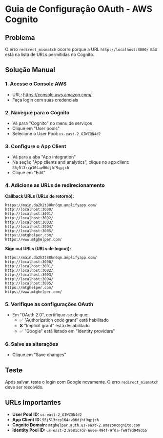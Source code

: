 # Guia de Configuração OAuth - AWS Cognito

## Problema
O erro `redirect_mismatch` ocorre porque a URL `http://localhost:3000/` não está na lista de URLs permitidas no Cognito.

## Solução Manual

### 1. Acesse o Console AWS
- URL: https://console.aws.amazon.com/
- Faça login com suas credenciais

### 2. Navegue para o Cognito
- Vá para "Cognito" no menu de serviços
- Clique em "User pools"
- Selecione o User Pool: `us-east-2_GIWZQN4d2`

### 3. Configure o App Client
- Vá para a aba "App integration"
- Na seção "App clients and analytics", clique no app client: `55j5l3rcp164av86djhf9qpjch`
- Clique em "Edit"

### 4. Adicione as URLs de redirecionamento

**Callback URLs (URLs de retorno):**
```
https://main.da2h2t88kn6qm.amplifyapp.com/
http://localhost:3000/
http://localhost:3001/
http://localhost:3002/
http://localhost:3003/
http://localhost:3004/
http://localhost:3005/
https://mtghelper.com/
https://www.mtghelper.com/
```

**Sign out URLs (URLs de logout):**
```
https://main.da2h2t88kn6qm.amplifyapp.com/
http://localhost:3000/
http://localhost:3001/
http://localhost:3002/
http://localhost:3003/
http://localhost:3004/
http://localhost:3005/
https://mtghelper.com/
https://www.mtghelper.com/
```

### 5. Verifique as configurações OAuth
- Em "OAuth 2.0", certifique-se de que:
  - ✅ "Authorization code grant" está habilitado
  - ❌ "Implicit grant" está desabilitado
  - ✅ "Google" está listado em "Identity providers"

### 6. Salve as alterações
- Clique em "Save changes"

## Teste
Após salvar, teste o login com Google novamente. O erro `redirect_mismatch` deve ser resolvido.

## URLs Importantes
- **User Pool ID:** `us-east-2_GIWZQN4d2`
- **App Client ID:** `55j5l3rcp164av86djhf9qpjch`
- **Cognito Domain:** `mtghelper.auth.us-east-2.amazoncognito.com`
- **Identity Pool ID:** `us-east-2:8681c7d7-6e0e-494f-9f0a-fe9f8d949db5` 
